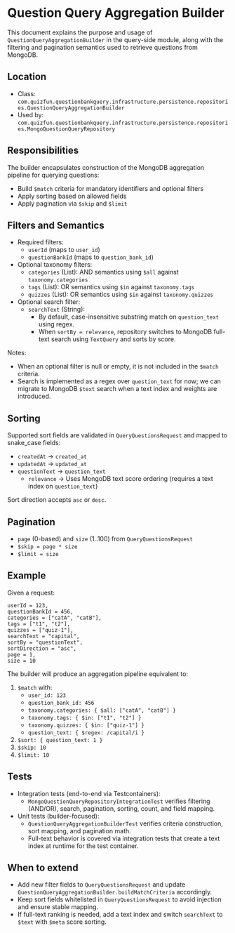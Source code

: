 # Question Query Aggregation Builder

This document explains the purpose and usage of `QuestionQueryAggregationBuilder` in the query-side module, along with the filtering and pagination semantics used to retrieve questions from MongoDB.

## Location
- Class: `com.quizfun.questionbankquery.infrastructure.persistence.repositories.QuestionQueryAggregationBuilder`
- Used by: `com.quizfun.questionbankquery.infrastructure.persistence.repositories.MongoQuestionQueryRepository`

## Responsibilities
The builder encapsulates construction of the MongoDB aggregation pipeline for querying questions:
- Build `$match` criteria for mandatory identifiers and optional filters
- Apply sorting based on allowed fields
- Apply pagination via `$skip` and `$limit`

## Filters and Semantics
- Required filters:
  - `userId` (maps to `user_id`)
  - `questionBankId` (maps to `question_bank_id`)
- Optional taxonomy filters:
  - `categories` (List<String>): AND semantics using `$all` against `taxonomy.categories`
  - `tags` (List<String>): OR semantics using `$in` against `taxonomy.tags`
  - `quizzes` (List<String>): OR semantics using `$in` against `taxonomy.quizzes`
- Optional search filter:
  - `searchText` (String):
    - By default, case-insensitive substring match on `question_text` using regex.
    - When `sortBy = relevance`, repository switches to MongoDB full-text search using `TextQuery` and sorts by score.

Notes:
- When an optional filter is null or empty, it is not included in the `$match` criteria.
- Search is implemented as a regex over `question_text` for now; we can migrate to MongoDB `$text` search when a text index and weights are introduced.

## Sorting
 Supported sort fields are validated in `QueryQuestionsRequest` and mapped to snake_case fields:
- `createdAt` → `created_at`
- `updatedAt` → `updated_at`
- `questionText` → `question_text`
  - `relevance` → Uses MongoDB text score ordering (requires a text index on `question_text`)

Sort direction accepts `asc` or `desc`.

## Pagination
- `page` (0-based) and `size` (1..100) from `QueryQuestionsRequest`
- `$skip = page * size`
- `$limit = size`

## Example
Given a request:
```
userId = 123,
questionBankId = 456,
categories = ["catA", "catB"],
tags = ["t1", "t2"],
quizzes = ["quiz-1"],
searchText = "capital",
sortBy = "questionText",
sortDirection = "asc",
page = 1,
size = 10
```
The builder will produce an aggregation pipeline equivalent to:
1. `$match` with:
   - `user_id: 123`
   - `question_bank_id: 456`
   - `taxonomy.categories: { $all: ["catA", "catB"] }`
   - `taxonomy.tags: { $in: ["t1", "t2"] }`
   - `taxonomy.quizzes: { $in: ["quiz-1"] }`
   - `question_text: { $regex: /capital/i }`
2. `$sort: { question_text: 1 }`
3. `$skip: 10`
4. `$limit: 10`

## Tests
- Integration tests (end-to-end via Testcontainers):
  - `MongoQuestionQueryRepositoryIntegrationTest` verifies filtering (AND/OR), search, pagination, sorting, count, and field mapping.
- Unit tests (builder-focused):
  - `QuestionQueryAggregationBuilderTest` verifies criteria construction, sort mapping, and pagination math.
  - Full-text behavior is covered via integration tests that create a text index at runtime for the test container.

## When to extend
- Add new filter fields to `QueryQuestionsRequest` and update `QuestionQueryAggregationBuilder.buildMatchCriteria` accordingly.
- Keep sort fields whitelisted in `QueryQuestionsRequest` to avoid injection and ensure stable mapping.
- If full-text ranking is needed, add a text index and switch `searchText` to `$text` with `$meta` score sorting.
